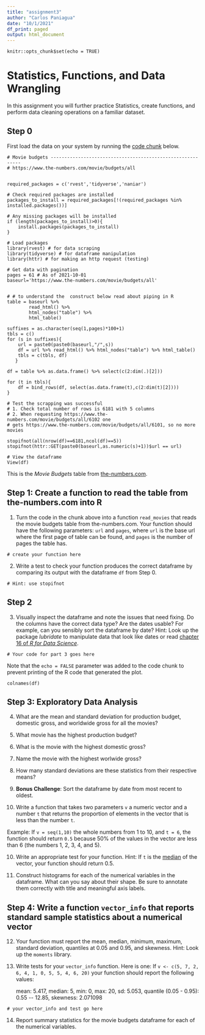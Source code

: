 ```yaml
---
title: "assignment3"
author: "Carlos Paniagua"
date: "10/1/2021"
df_print: paged
output: html_document
---
```


```{r setup, include=FALSE}
knitr::opts_chunk$set(echo = TRUE)
```

# Statistics, Functions, and Data Wrangling

In this assignment you will further practice Statistics, create functions, and perform data cleaning operations on a familiar dataset.

## Step 0

First load the data on your system by running the [code chunk](https://r4ds.had.co.nz/r-markdown.html#code-chunks) below.

```{r get movie budget data from the-numbers.com}
# Movie budgets -----------------------------------------------------------
# https://www.the-numbers.com/movie/budgets/all


required_packages = c('rvest','tidyverse','naniar')

# Check required packages are installed
packages_to_install = required_packages[!(required_packages %in% installed.packages())]

# Any missing packages will be installed
if (length(packages_to_install)>0){
    install.packages(packages_to_install)
}

# Load packages
library(rvest) # for data scraping
library(tidyverse) # for dataframe manipulation
library(httr) # for making an http request (testing)

# Get data with pagination
pages = 61 # As of 2021-10-01
baseurl='https://www.the-numbers.com/movie/budgets/all'


# # to understand the  construct below read about piping in R
table = baseurl %>% 
        read_html() %>% 
        html_nodes("table") %>% 
        html_table()

suffixes = as.character(seq(1,pages)*100+1)
tbls = c()
for (s in suffixes){
    url = paste0(paste0(baseurl,"/",s))
    df = url %>% read_html() %>% html_nodes("table") %>% html_table()
    tbls = c(tbls, df)
   }

df = table %>% as.data.frame() %>% select(c(2:dim(.)[2]))

for (t in tbls){
    df = bind_rows(df, select(as.data.frame(t),c(2:dim(t)[2])))
}

# Test the scrapping was successful
# 1. Check total number of rows is 6181 with 5 columns
# 2. When requesting https://www.the-numbers.com/movie/budgets/all/6102 one
# gets https://www.the-numbers.com/movie/budgets/all/6101, so no more movies

stopifnot(all(nrow(df)==6181,ncol(df)==5))
stopifnot(httr::GET(paste0(baseurl,as.numeric(s)+1))$url == url)

# View the dataframe
View(df)
```

This is the *Movie Budgets* table from [the-numbers.com](https://www.the-numbers.com/movie/budgets/all/).

## Step 1: Create a function to read the table from the-numbers.com into R

1.  Turn the code in the chunk above into a function `read_movies` that reads the movie budgets table from the-numbers.com. Your function should have the following parameters: `url` and `pages`, where `url` is the base url where the first page of table can be found, and `pages` is the number of pages the table has.

```{r your read_movies function}
# create your function here

```

2.  Write a test to check your function produces the correct dataframe by comparing its output with the dataframe `df` from Step 0.

```{r your read_movies test}
# Hint: use stopifnot 

```

## Step 2

3.  Visually inspect the dataframe and note the issues that need fixing. Do the columns have the correct data type? Are the dates usable? For example, can you sensibly sort the dataframe by date? Hint: Look up the package *lubridate* to manipulate data that look like dates or read [chapter 16 of *R for Data Science*](https://r4ds.had.co.nz/dates-and-times.html?q=lubridate#dates-and-times).

```{r your data cleaning tasks, echo=FALSE}
# Your code for part 3 goes here

```

Note that the `echo = FALSE` parameter was added to the code chunk to prevent printing of the R code that generated the plot.

```{r}
colnames(df)
```

## Step 3: Exploratory Data Analysis

4.  What are the mean and standard deviation for production budget, domestic gross, and worldwide gross for all the movies?

5.  What movie has the highest production budget?

6.  What is the movie with the highest domestic gross?

7.  Name the movie with the highest worlwide gross?

8.  How many standard deviations are these statistics from their respective means?

9.  **Bonus Challenge**: Sort the dataframe by date from most recent to oldest.

10. Write a function that takes two parameters `v` a numeric vector and a number `t` that returns the proportion of elements in the vector that is less than the number `t`.

Example: If `v = seq(1,10)` the whole numbers from 1 to 10, and `t = 6`, the function should return `0.5` because 50% of the values in the vector are less than 6 (the numbers 1, 2, 3, 4, and 5).

10. Write an appropriate test for your function. Hint: If `t` is the [median](https://en.wikipedia.org/wiki/Median) of the vector, your function should return 0.5.

11. Construct histograms for each of the numerical variables in the dataframe. What can you say about their shape. Be sure to annotate them correctly with title and meaningful axis labels.

## Step 4: Write a function `vector_info` that reports standard sample statistics about a numerical vector

12. Your function must report the mean, median, minimum, maximum, standard deviation, quantiles at 0.05 and 0.95, and skewness. Hint: Look up the `moments` library.

13. Write tests for your `vector_info` function. Here is one: If `v <- c(5, 7, 2, 6, 4, 1, 0, 5, 5, 4, 6, 20)` your function should report the following values:

    mean: 5.417, median: 5, min: 0, max: 20, sd: 5.053, quantile (0.05 - 0.95): 0.55 -- 12.85, skewness: 2.071098

```{r summary statistics}
# your vector_info and test go here

```

14. Report summary statistics for the movie budgets dataframe for each of the numerical variables.
